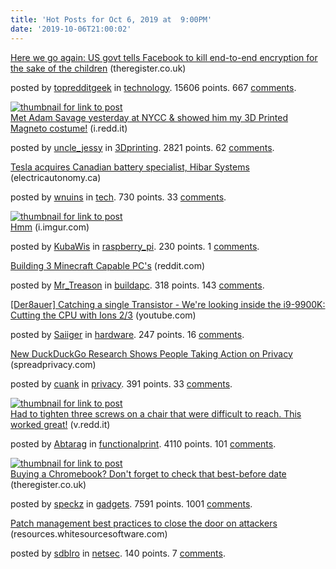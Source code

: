```yaml
---
title: 'Hot Posts for Oct 6, 2019 at  9:00PM'
date: '2019-10-06T21:00:02'
---
```

<article><div><a href='https://www.theregister.co.uk/2019/10/04/us_government_encryption/'>Here we go again: US govt tells Facebook to kill end-to-end encryption for the sake of the children</a> (theregister.co.uk)<p>posted by <a href='https://www.reddit.com/user/topredditgeek'>topredditgeek</a> in <a href='https://www.reddit.com/r/technology'>technology</a>. 15606 points. 667 <a href='https://www.reddit.com/r/technology/comments/de0ewg/here_we_go_again_us_govt_tells_facebook_to_kill/'>comments</a>.</p></div></article>

<article><a href='https://i.redd.it/2mr3t8kf3xq31.jpg'><img src='https://b.thumbs.redditmedia.com/J-Zo_gOwa3QaLuJ6TpZjfj58e_ttZpNUlczauiNtT7s.jpg' alt='thumbnail for link to post'></a><div><a href='https://i.redd.it/2mr3t8kf3xq31.jpg'>Met Adam Savage yesterday at NYCC &amp; showed him my 3D Printed Magneto costume!</a> (i.redd.it)<p>posted by <a href='https://www.reddit.com/user/uncle_jessy'>uncle_jessy</a> in <a href='https://www.reddit.com/r/3Dprinting'>3Dprinting</a>. 2821 points. 62 <a href='https://www.reddit.com/r/3Dprinting/comments/de2t7a/met_adam_savage_yesterday_at_nycc_showed_him_my/'>comments</a>.</p></div></article>

<article><div><a href='https://electricautonomy.ca/2019/10/04/tesla-acquires-canadian-battery-specialist-hibar-systems/'>Tesla acquires Canadian battery specialist, Hibar Systems</a> (electricautonomy.ca)<p>posted by <a href='https://www.reddit.com/user/wnuins'>wnuins</a> in <a href='https://www.reddit.com/r/tech'>tech</a>. 730 points. 33 <a href='https://www.reddit.com/r/tech/comments/de4wzj/tesla_acquires_canadian_battery_specialist_hibar/'>comments</a>.</p></div></article>

<article><a href='https://i.imgur.com/stoZg70.jpg'><img src='https://b.thumbs.redditmedia.com/w4mf6CyQKFh4Lr98bJgkko819Rj_zvKS3kwwBAFyJyA.jpg' alt='thumbnail for link to post'></a><div><a href='https://i.imgur.com/stoZg70.jpg'>Hmm</a> (i.imgur.com)<p>posted by <a href='https://www.reddit.com/user/KubaWis'>KubaWis</a> in <a href='https://www.reddit.com/r/raspberry_pi'>raspberry_pi</a>. 230 points. 1 <a href='https://www.reddit.com/r/raspberry_pi/comments/de8bu8/hmm/'>comments</a>.</p></div></article>

<article><div><a href='https://www.reddit.com/r/buildapc/comments/de4tgb/building_3_minecraft_capable_pcs/'>Building 3 Minecraft Capable PC's</a> (reddit.com)<p>posted by <a href='https://www.reddit.com/user/Mr_Treason'>Mr_Treason</a> in <a href='https://www.reddit.com/r/buildapc'>buildapc</a>. 318 points. 143 <a href='https://www.reddit.com/r/buildapc/comments/de4tgb/building_3_minecraft_capable_pcs/'>comments</a>.</p></div></article>

<article><div><a href='https://www.youtube.com/watch?v=VBCtsqs8278&amp;'>[Der8auer] Catching a single Transistor - We're looking inside the i9-9900K: Cutting the CPU with Ions 2/3</a> (youtube.com)<p>posted by <a href='https://www.reddit.com/user/Saiiger'>Saiiger</a> in <a href='https://www.reddit.com/r/hardware'>hardware</a>. 247 points. 16 <a href='https://www.reddit.com/r/hardware/comments/de1xk4/der8auer_catching_a_single_transistor_were/'>comments</a>.</p></div></article>

<article><div><a href='https://spreadprivacy.com/people-taking-action-on-privacy/'>New DuckDuckGo Research Shows People Taking Action on Privacy</a> (spreadprivacy.com)<p>posted by <a href='https://www.reddit.com/user/cuank'>cuank</a> in <a href='https://www.reddit.com/r/privacy'>privacy</a>. 391 points. 33 <a href='https://www.reddit.com/r/privacy/comments/de0hmt/new_duckduckgo_research_shows_people_taking/'>comments</a>.</p></div></article>

<article><a href='https://v.redd.it/8n5kka4jtrq31'><img src='https://b.thumbs.redditmedia.com/lpAppriT9pY7lvDT_w-HirYauP9OcVBhWw_sw1Afobw.jpg' alt='thumbnail for link to post'></a><div><a href='https://v.redd.it/8n5kka4jtrq31'>Had to tighten three screws on a chair that were difficult to reach. This worked great!</a> (v.redd.it)<p>posted by <a href='https://www.reddit.com/user/Abtarag'>Abtarag</a> in <a href='https://www.reddit.com/r/functionalprint'>functionalprint</a>. 4110 points. 101 <a href='https://www.reddit.com/r/functionalprint/comments/ddrqax/had_to_tighten_three_screws_on_a_chair_that_were/'>comments</a>.</p></div></article>

<article><a href='https://www.theregister.co.uk/2019/08/22/buying_a_chromebook_dont_forget_to_check_when_it_expires/'><img src='https://b.thumbs.redditmedia.com/B6mbzSdfGTVh2cDtfexiE7a56Bw3o-2km6yEkQYm3uU.jpg' alt='thumbnail for link to post'></a><div><a href='https://www.theregister.co.uk/2019/08/22/buying_a_chromebook_dont_forget_to_check_when_it_expires/'>Buying a Chromebook? Don't forget to check that best-before date</a> (theregister.co.uk)<p>posted by <a href='https://www.reddit.com/user/speckz'>speckz</a> in <a href='https://www.reddit.com/r/gadgets'>gadgets</a>. 7591 points. 1001 <a href='https://www.reddit.com/r/gadgets/comments/ddpk0d/buying_a_chromebook_dont_forget_to_check_that/'>comments</a>.</p></div></article>

<article><div><a href='https://resources.whitesourcesoftware.com/blog-whitesource/patch-management-best-practices'>Patch management best practices to close the door on attackers</a> (resources.whitesourcesoftware.com)<p>posted by <a href='https://www.reddit.com/user/sdblro'>sdblro</a> in <a href='https://www.reddit.com/r/netsec'>netsec</a>. 140 points. 7 <a href='https://www.reddit.com/r/netsec/comments/ddzk4b/patch_management_best_practices_to_close_the_door/'>comments</a>.</p></div></article>

